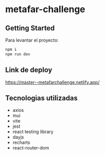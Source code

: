 # metafar-challenge

## Getting Started

Para levantar el proyecto:

```bash
npm i
npm run dev
```


## Link de deploy
https://master--metafarchallenge.netlify.app/


## Tecnologias utilizadas

- axios
- mui
- vite
- jest
- react testing library
- dayjs
- recharts
- react-router-dom
